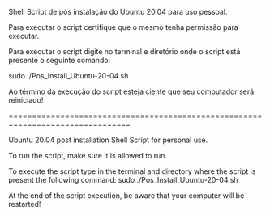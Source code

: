 Shell Script de pós instalação do Ubuntu 20.04 para uso pessoal.

Para executar o script certifique que o mesmo tenha permissão para executar.

Para executar o script digite no terminal e diretório onde o script está presente o seguinte comando:

sudo ./Pos_Install_Ubuntu-20-04.sh

Ao término da execução do script esteja ciente que seu computador será reiniciado!

================================================================================

Ubuntu 20.04 post installation Shell Script for personal use.

To run the script, make sure it is allowed to run.

To execute the script type in the terminal and directory where the script is present the following command:
sudo ./Pos_Install_Ubuntu-20-04.sh

At the end of the script execution, be aware that your computer will be restarted!
